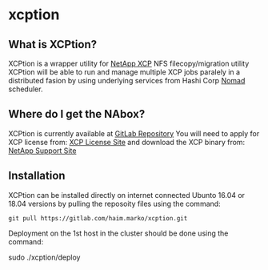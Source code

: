 # xcption

## What is XCPtion?

XCPtion is a wrapper utility for [NetApp XCP](https://xcp.netapp.com/) NFS filecopy/migration utility
XCPtion will be able to run and manage multiple XCP jobs paralely in a distributed fasion by using underlying services from Hashi Corp [Nomad](https://www.nomadproject.io/) scheduler.

## Where do I get the NAbox?

XCPtion is currently available at [GitLab Repository](https://gitlab.com/haim.marko/xcption)
You will need to apply for XCP license from: [XCP License Site](https://xcp.netapp.com/) and download the XCP binary from: [NetApp Support Site](https://mysupport.netapp.com/tools/info/ECMLP2357425I.html?productID=62115&pcfContentID=ECMLP2357425)

## Installation

XCPtion can be installed directly on internet connected Ubunto 16.04 or 18.04 versions by pulling the reposoity files using the command:

`git pull https://gitlab.com/haim.marko/xcption.git`

Deployment on the 1st host in the cluster should be done using the command:

sudo ./xcption/deploy



